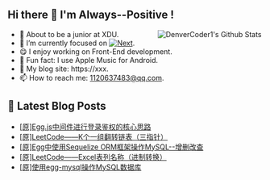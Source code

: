 ## Hi there 👋 I'm Always--Positive !
<div>
  <img alt="DenverCoder1's Github Stats" src="https://denvercoder1-github-readme-stats.vercel.app/api?username=qq1120637483&show_icons=true&count_private=true&theme=react&hide_border=true&hide_title=true&bg_color=1F222E&title_color=F85D7F&icon_color=F8D866" align= "right" />

- 🎒 About to be a junior at XDU. 
- 🔬 I’m currently focused on [![Next](https://img.shields.io/badge/-Next-brightgreen)](https://). 
- 😋 I enjoy working on Front-End development.
- 🎵 Fun fact: I use Apple Music for Android.
- 📝 My blog site: https://xxx.
- 📫 How to reach me:  1120637483@qq.com.
</div>  


## 📕 Latest Blog Posts

<!-- BLOG-POST-LIST:START -->
- [[原]Egg.js中间件进行登录鉴权的核心思路](https://blog.csdn.net/sinat_41696687/article/details/121220199)
- [[原]LeetCode——K个一组翻转链表（三指针）](https://blog.csdn.net/sinat_41696687/article/details/121200674)
- [[原]Egg中使用Sequelize ORM框架操作MySQL--增删改查](https://blog.csdn.net/sinat_41696687/article/details/121187759)
- [[原]LeetCode——Excel表列名称（进制转换）](https://blog.csdn.net/sinat_41696687/article/details/121174048)
- [[原]使用egg-mysql操作MySQL数据库](https://blog.csdn.net/sinat_41696687/article/details/121155416)
<!-- BLOG-POST-LIST:END -->









